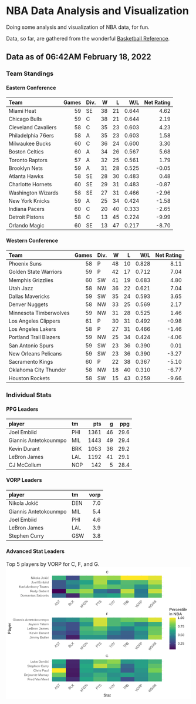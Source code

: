 # NBA Data Analysis and Visualization

Doing some analysis and visualization of NBA data, for fun.

Data, so far, are gathered from the wonderful [Basketball
Reference](https://www.basketball-reference.com/).

## Data as of 06:42AM February 18, 2022

### Team Standings

#### Eastern Conference

| Team                | Games | Div. |  W |  L |   W/L | Net Rating |
| :------------------ | ----: | :--- | -: | -: | ----: | ---------: |
| Miami Heat          |    59 | SE   | 38 | 21 | 0.644 |       4.62 |
| Chicago Bulls       |    59 | C    | 38 | 21 | 0.644 |       2.19 |
| Cleveland Cavaliers |    58 | C    | 35 | 23 | 0.603 |       4.23 |
| Philadelphia 76ers  |    58 | A    | 35 | 23 | 0.603 |       1.58 |
| Milwaukee Bucks     |    60 | C    | 36 | 24 | 0.600 |       3.30 |
| Boston Celtics      |    60 | A    | 34 | 26 | 0.567 |       5.68 |
| Toronto Raptors     |    57 | A    | 32 | 25 | 0.561 |       1.79 |
| Brooklyn Nets       |    59 | A    | 31 | 28 | 0.525 |     \-0.05 |
| Atlanta Hawks       |    58 | SE   | 28 | 30 | 0.483 |       0.48 |
| Charlotte Hornets   |    60 | SE   | 29 | 31 | 0.483 |     \-0.87 |
| Washington Wizards  |    58 | SE   | 27 | 31 | 0.466 |     \-2.96 |
| New York Knicks     |    59 | A    | 25 | 34 | 0.424 |     \-1.58 |
| Indiana Pacers      |    60 | C    | 20 | 40 | 0.333 |     \-2.65 |
| Detroit Pistons     |    58 | C    | 13 | 45 | 0.224 |     \-9.99 |
| Orlando Magic       |    60 | SE   | 13 | 47 | 0.217 |     \-8.70 |

#### Western Conference

| Team                   | Games | Div. |  W |  L |   W/L | Net Rating |
| :--------------------- | ----: | :--- | -: | -: | ----: | ---------: |
| Phoenix Suns           |    58 | P    | 48 | 10 | 0.828 |       8.11 |
| Golden State Warriors  |    59 | P    | 42 | 17 | 0.712 |       7.04 |
| Memphis Grizzlies      |    60 | SW   | 41 | 19 | 0.683 |       4.80 |
| Utah Jazz              |    58 | NW   | 36 | 22 | 0.621 |       7.04 |
| Dallas Mavericks       |    59 | SW   | 35 | 24 | 0.593 |       3.65 |
| Denver Nuggets         |    58 | NW   | 33 | 25 | 0.569 |       2.17 |
| Minnesota Timberwolves |    59 | NW   | 31 | 28 | 0.525 |       1.46 |
| Los Angeles Clippers   |    61 | P    | 30 | 31 | 0.492 |     \-0.98 |
| Los Angeles Lakers     |    58 | P    | 27 | 31 | 0.466 |     \-1.46 |
| Portland Trail Blazers |    59 | NW   | 25 | 34 | 0.424 |     \-4.06 |
| San Antonio Spurs      |    59 | SW   | 23 | 36 | 0.390 |       0.01 |
| New Orleans Pelicans   |    59 | SW   | 23 | 36 | 0.390 |     \-3.27 |
| Sacramento Kings       |    60 | P    | 22 | 38 | 0.367 |     \-5.10 |
| Oklahoma City Thunder  |    58 | NW   | 18 | 40 | 0.310 |     \-6.77 |
| Houston Rockets        |    58 | SW   | 15 | 43 | 0.259 |     \-9.66 |

### Individual Stats

#### PPG Leaders

| player                | tm  |  pts |  g |  ppg |
| :-------------------- | :-- | ---: | -: | ---: |
| Joel Embiid           | PHI | 1361 | 46 | 29.6 |
| Giannis Antetokounmpo | MIL | 1443 | 49 | 29.4 |
| Kevin Durant          | BRK | 1053 | 36 | 29.2 |
| LeBron James          | LAL | 1192 | 41 | 29.1 |
| CJ McCollum           | NOP |  142 |  5 | 28.4 |

#### VORP Leaders

| player                | tm  | vorp |
| :-------------------- | :-- | ---: |
| Nikola Jokić          | DEN |  7.0 |
| Giannis Antetokounmpo | MIL |  5.4 |
| Joel Embiid           | PHI |  4.6 |
| LeBron James          | LAL |  3.9 |
| Stephen Curry         | GSW |  3.8 |

#### Advanced Stat Leaders

Top 5 players by VORP for C, F, and G.
![](README_files/figure-gfm/README-unnamed-chunk-7-1.png)<!-- -->
